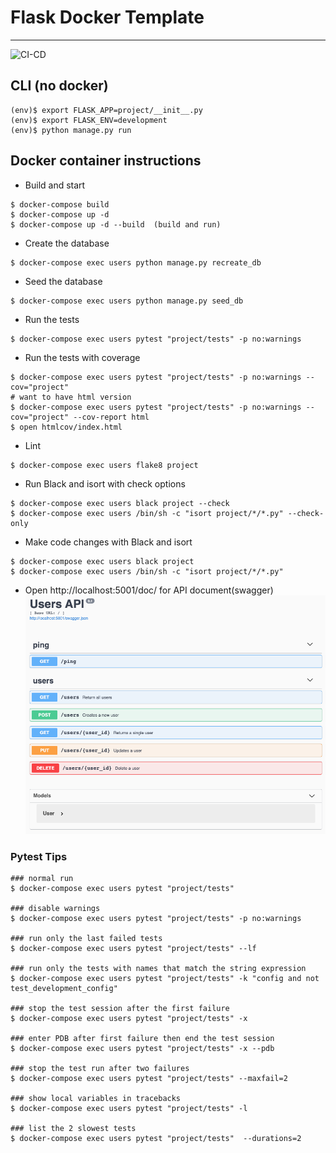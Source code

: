 # Flask Docker Template
---
![CI-CD](https://github.com/moz5691/flask-tdd-docker/workflows/CI-CD/badge.svg?branch=master)
## CLI (no docker)
```shell script
(env)$ export FLASK_APP=project/__init__.py
(env)$ export FLASK_ENV=development
(env)$ python manage.py run
```

## Docker container instructions
* Build and start
```shell script
$ docker-compose build
$ docker-compose up -d
$ docker-compose up -d --build  (build and run)
```
* Create the database 
```shell script
$ docker-compose exec users python manage.py recreate_db
```
* Seed the database
```shell script
$ docker-compose exec users python manage.py seed_db
```
* Run the tests
```shell script
$ docker-compose exec users pytest "project/tests" -p no:warnings
```

* Run the tests with coverage
```shell script
$ docker-compose exec users pytest "project/tests" -p no:warnings --cov="project"
# want to have html version
$ docker-compose exec users pytest "project/tests" -p no:warnings --cov="project" --cov-report html
$ open htmlcov/index.html
```

* Lint
```shell script
$ docker-compose exec users flake8 project
```

* Run Black and isort with check options
```shell script
$ docker-compose exec users black project --check
$ docker-compose exec users /bin/sh -c "isort project/*/*.py" --check-only
```

* Make code changes with Black and isort
```shell script
$ docker-compose exec users black project
$ docker-compose exec users /bin/sh -c "isort project/*/*.py"
```

* Open http://localhost:5001/doc/ for API document(swagger)
![alt text](./img/swagger.png)

### Pytest Tips
```
### normal run
$ docker-compose exec users pytest "project/tests"

### disable warnings
$ docker-compose exec users pytest "project/tests" -p no:warnings

### run only the last failed tests
$ docker-compose exec users pytest "project/tests" --lf

### run only the tests with names that match the string expression
$ docker-compose exec users pytest "project/tests" -k "config and not test_development_config"

### stop the test session after the first failure
$ docker-compose exec users pytest "project/tests" -x

### enter PDB after first failure then end the test session
$ docker-compose exec users pytest "project/tests" -x --pdb

### stop the test run after two failures
$ docker-compose exec users pytest "project/tests" --maxfail=2

### show local variables in tracebacks
$ docker-compose exec users pytest "project/tests" -l

### list the 2 slowest tests
$ docker-compose exec users pytest "project/tests"  --durations=2
```